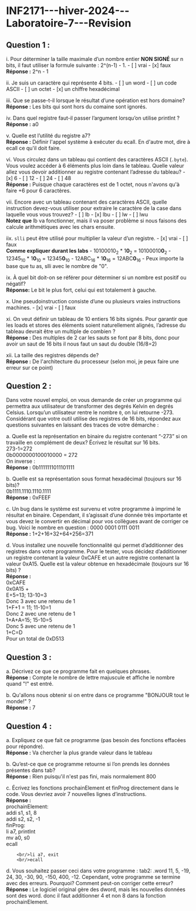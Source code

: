 # INF2171---hiver-2024---Laboratoire-7---Revision
## Question 1 :

 i. Pour déterminer la taille maximale d’un nombre entier **NON SIGNÉ** sur n bits, il faut utiliser la formule suivante : 2^(n-1) - 1.
	 - [ ] vrai
	 - [x] faux<br/>
		 **Réponse :** 2^n - 1

 ii. Je suis un caractère qui représente 4 bits.
	 - [ ] un word
	 - [ ] un code ASCII
	 - [ ] un octet
	 - [x] un chiffre hexadécimal

 iii. Que se passe-t-il lorsque le résultat d’une opération est hors domaine?<br/>
		 **Réponse :** Les bits qui sont hors du comaine sont ignorés.

 iv. Dans quel registre faut-il passer l’argument lorsqu’on utilise printInt ?<br/>
	 **Réponse :** a0

 v. Quelle est l’utilité du registre a7?<br/>
		 **Réponse :** Définir l'appel système à exécuter du ecall. En d'autre mot, dire à ecall ce qu'il doit faire.

 vi. Vous circulez dans un tableau qui contient des caractères ASCII (`.byte`). Vous voulez accéder à 6 éléments plus loin dans le tableau. Quelle valeur allez vous devoir additionner au registre contenant l’adresse du tableau?
	 - [x] 6
	 - [ ] 12
	 - [ ] 24
	 - [ ] 48<br/>
	**Réponse :**  Puisque chaque caractères est de 1 octet, nous n'avons qu'à faire +6 pour 6 caractères.
		 
 vii. Encore avec un tableau contenant des caractères ASCII, quelle instruction devez-vous utiliser pour extraire le caractère de la case dans laquelle vous vous trouvez?
	 - [ ] lb
	 - [x] lbu
	 - [ ] lw
	 - [ ] lwu<br/>
	 **Notez que** lb va fonctionner, mais il va poser problème si nous faisons des calcule arithmétiques avec les chars ensuite.
	 
 iix. `slli` peut être utilisé pour multiplier la valeur d’un registre.
	 - [x] vrai
	 - [ ] faux<br/>
		**Comme expliquer durant les labs**
			- 10100010<sub>2</sub> * 1**0**<sub>2</sub> = 10100010**0**<sub>2</sub>
			- 12345<sub>10</sub> * 1**0**<sub>10</sub> = 12345**0**<sub>10</sub>
			- 12ABC<sub>16</sub> * 1**0**<sub>16</sub> = 12ABC**0**<sub>16</sub>
			- Peux importe la base que tu as, slli avec le nombre de "0".

 ix. À quel bit doit-on se référer pour déterminer si un nombre est positif ou négatif?<br/>
 **Réponse:** Le bit le plus fort, celui qui est totalement à gauche.

 x. Une pseudoinstruction consiste d’une ou plusieurs vraies instructions machines.
	 - [x] vrai
	 - [ ] faux

 xi. On veut définir un tableau de 10 entiers 16 bits signés. Pour garantir que les loads et stores des éléments soient naturellement alignés, l’adresse du tableau devrait être un multiple de combien ?<br/>
	 **Réponse :** Des multiples de 2 car les sauts se font par 8 bits, donc pour avoir un saut de 16 bits il nous faut un saut du double (16/8=2)

 xii. La taille des registres dépends de?<br/>
	**Réponse :** De l'architecture du processeur (selon moi, je peux faire une erreur sur ce point)

## Question 2 :
Dans votre nouvel emploi, on vous demande de créer un programme qui permettra aux utilisateur de transformer des degrés Kelvin en degrés Celsius. Lorsqu’un utilisateur rentre le nombre `0`, on lui retourne -273. Considérant que votre outil utilise des registres de 16 bits, répondez aux questions suivantes en laissant des traces de votre démarche :

 a. Quelle est la représentation en binaire du registre contenant “-273” si on travaille en complément de deux? Écrivez le résultat sur 16 bits.
	<br/>273-1=272
	<br/>0b0000000100010000 = 272
	<br/>On inverse :
	<br/>**Réponse :** 0b1111111011101111

 b. Quelle est sa représentation sous format hexadécimal (toujours sur 16 bits)?
	<br/>0b1111.1110.1110.1111
	<br/>**Réponse :** 0xFEEF
	

 c. Un bug dans le système est survenu et votre programme à imprimé le résultat en binaire. Cependant, il s’agissait d’une donnée très importante et vous devez le convertir en décimal pour vos collègues avant de corriger ce bug. Voici le nombre en question : 0000 0001 0111 0011
	<br/>**Réponse :** 1+2+16+32+64+256=371
	

 d. Vous installez une nouvelle fonctionnalité qui permet d’additionner des registres dans votre programme. Pour le tester, vous décidez d’additionner un registre contenant la valeur 0xCAFE et un autre registre contenant la valeur 0xA15. Quelle est la valeur obtenue en hexadécimale (toujours sur 16 bits) ?
	<br/>**Réponse :**
	<br/>0xCAFE
	<br/>0x0A15 +
	<br/>E+5=13; 13-10=3
	<br/>Donc 3 avec une retenu de 1
	<br/>1+F+1 = 11; 11-10=1
	<br/>Donc 2 avec une retenu de 1
	<br/>1+A+A=15; 15-10=5
	<br/>Donc 5 avec une retenu de 1
	<br/>1+C=D
	<br/>Pour un total de 0xD513

## Question 3 :
a. Décrivez ce que ce programme fait en quelques phrases.
    <br/>**Réponse :** Compte le nombre de lettre majuscule et affiche le nombre quand "!" est entré.

b. Qu'allons nous obtenir si on entre dans ce programme "BONJOUR tout le monde!" ?
    <br/>**Réponse :** 7

## Question 4 :
a. Expliquez ce que fait ce programme (pas besoin des fonctions effacées pour répondre).
    <br/>**Réponse :** Va chercher la plus grande valeur dans le tableau

b. Qu’est-ce que ce programme retourne si l’on prends les données présentes dans tab?
    <br/>**Réponse :** Rien puisqu'il n'est pas fini, mais normalement 800

c. Écrivez les fonctions prochainElement et finProg directement dans le code. Vous devriez avoir 7 nouvelles lignes d’instructions.
    <br/>**Réponse :** 
    <br/>prochainElement:
        <br/>addi s1, s1, 8
        <br/>addi s2, s2, -1
    <br/>finProg: 
        <br/>li a7, printInt
        <br/>mv a0, s0
        <br/>ecall

        <br/>li a7, exit
        <br/>ecall

d. Vous souhaitez passer ceci dans votre programme : tab2: .word 11, 5, -19, 24, 30, -30, 90, -150, 400, -12. Cependant, votre programme se termine avec des erreurs. Pourquoi? Comment peut-on corriger cette erreur?
    <br/>**Réponse :** Le logiciel original gère des dword, mais les nouvelles données sont des word. donc il faut additionner 4 et non 8 dans la fonction prochainElement.